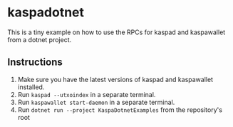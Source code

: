 # kaspadotnet

This is a tiny example on how to use the RPCs for kaspad and kaspawallet from a dotnet project.

## Instructions
1. Make sure you have the latest versions of kaspad and kaspawallet installed.
2. Run `kaspad --utxoindex` in a separate terminal.
3. Run `kaspawallet start-daemon` in a separate terminal.
4. Run `dotnet run --project KaspaDotnetExamples` from the repository's root 

